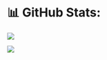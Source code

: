 # 📊 GitHub Stats:
 ![](https://github-readme-streak-stats.herokuapp.com/?user=OrhunBegen&theme=github_dark&hide_border=false)<br/>
 
 ![](https://github-readme-stats.vercel.app/api/top-langs/?username=OrhunBegen&theme=github_dark&hide_border=false&include_all_commits=true&count_private=true&layout=compact)

